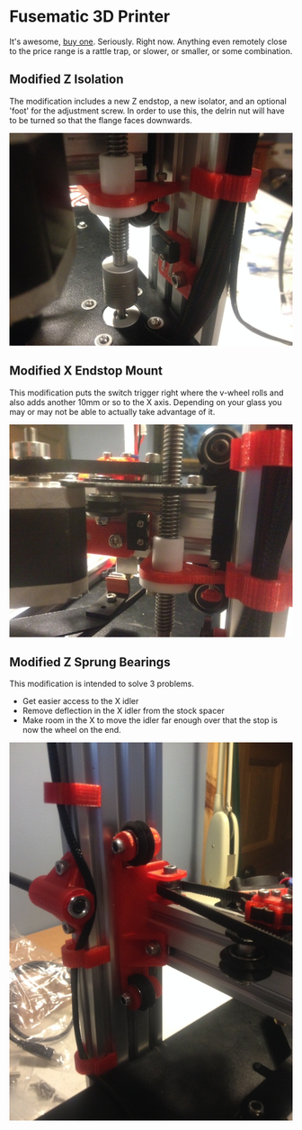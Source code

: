 # Fusematic 3D Printer

It's awesome, [buy one](http://store.makerstoolworks.com/printers-kits/fusematic-3d-printer/). Seriously. Right now.
Anything even remotely close to the price range is a rattle trap, or slower, or smaller, or some combination.


## Modified Z Isolation

The modification includes a new Z endstop, a new isolator, and an optional 'foot' for the adjustment screw.
In order to use this, the delrin nut will have to be turned so that the flange faces downwards.

![Z Isolator Example](images/kreynolds-z-isolator.jpg "Z Isolator installation example")

## Modified X Endstop Mount

This modification puts the switch trigger right where the v-wheel rolls and also adds another 10mm or so to the X axis.
Depending on your glass you may or may not be able to actually take advantage of it.

![X Endstop Mount](images/kreynolds-x-endstop-mount.jpg "X Endstop Mount")

## Modified Z Sprung Bearings

This modification is intended to solve 3 problems.

* Get easier access to the X idler
* Remove deflection in the X idler from the stock spacer
* Make room in the X to move the idler far enough over that the stop is now the wheel on the end.

![Z Sprung Bearing Mount](images/kreynolds-z-sprung-bearing-mount.jpg "Z Sprung Bearing Mount")

